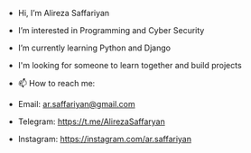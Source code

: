 - Hi, I’m Alireza Saffariyan
- I’m interested in Programming and Cyber Security
- I’m currently learning Python and Django
- I'm looking for someone to learn together and build projects

- 📫 How to reach me:
- Email: ar.saffariyan@gmail.com
- Telegram: https://t.me/AlirezaSaffaryan
- Instagram: https://instagram.com/ar.saffariyan

<!---
AlirezaSaffariyan/AlirezaSaffariyan is a ✨ special ✨ repository because its `README.md` (this file) appears on your GitHub profile.
You can click the Preview link to take a look at your changes.
--->
